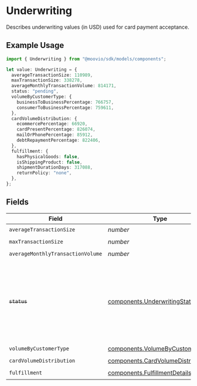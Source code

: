 # Underwriting

Describes underwriting values (in USD) used for card payment acceptance.

## Example Usage

```typescript
import { Underwriting } from "@moovio/sdk/models/components";

let value: Underwriting = {
  averageTransactionSize: 110989,
  maxTransactionSize: 338278,
  averageMonthlyTransactionVolume: 814171,
  status: "pending",
  volumeByCustomerType: {
    businessToBusinessPercentage: 766757,
    consumerToBusinessPercentage: 759611,
  },
  cardVolumeDistribution: {
    ecommercePercentage: 66920,
    cardPresentPercentage: 826074,
    mailOrPhonePercentage: 85912,
    debtRepaymentPercentage: 822406,
  },
  fulfillment: {
    hasPhysicalGoods: false,
    isShippingProduct: false,
    shipmentDurationDays: 317088,
    returnPolicy: "none",
  },
};
```

## Fields

| Field                                                                                                                   | Type                                                                                                                    | Required                                                                                                                | Description                                                                                                             |
| ----------------------------------------------------------------------------------------------------------------------- | ----------------------------------------------------------------------------------------------------------------------- | ----------------------------------------------------------------------------------------------------------------------- | ----------------------------------------------------------------------------------------------------------------------- |
| `averageTransactionSize`                                                                                                | *number*                                                                                                                | :heavy_check_mark:                                                                                                      | N/A                                                                                                                     |
| `maxTransactionSize`                                                                                                    | *number*                                                                                                                | :heavy_check_mark:                                                                                                      | N/A                                                                                                                     |
| `averageMonthlyTransactionVolume`                                                                                       | *number*                                                                                                                | :heavy_check_mark:                                                                                                      | N/A                                                                                                                     |
| ~~`status`~~                                                                                                            | [components.UnderwritingStatus](../../models/components/underwritingstatus.md)                                          | :heavy_check_mark:                                                                                                      | : warning: ** DEPRECATED **: This will be removed in a future release, please migrate away from it as soon as possible. |
| `volumeByCustomerType`                                                                                                  | [components.VolumeByCustomerType](../../models/components/volumebycustomertype.md)                                      | :heavy_check_mark:                                                                                                      | N/A                                                                                                                     |
| `cardVolumeDistribution`                                                                                                | [components.CardVolumeDistribution](../../models/components/cardvolumedistribution.md)                                  | :heavy_check_mark:                                                                                                      | N/A                                                                                                                     |
| `fulfillment`                                                                                                           | [components.FulfillmentDetails](../../models/components/fulfillmentdetails.md)                                          | :heavy_check_mark:                                                                                                      | N/A                                                                                                                     |